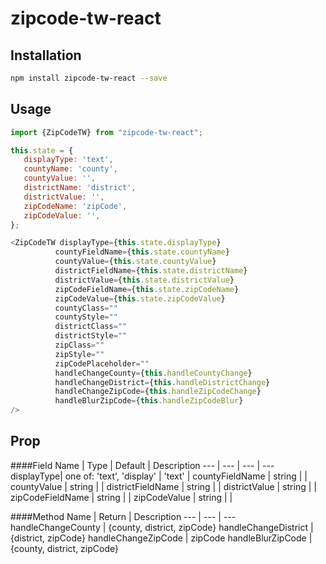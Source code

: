 # zipcode-tw-react

## Installation

```bash
npm install zipcode-tw-react --save
```

## Usage

```javascript
import {ZipCodeTW} from "zipcode-tw-react";

this.state = {
   displayType: 'text',
   countyName: 'county',
   countyValue: '',
   districtName: 'district',
   districtValue: '',
   zipCodeName: 'zipCode',
   zipCodeValue: '',
};

<ZipCodeTW displayType={this.state.displayType}
          countyFieldName={this.state.countyName}
          countyValue={this.state.countyValue}
          districtFieldName={this.state.districtName}
          districtValue={this.state.districtValue}
          zipCodeFieldName={this.state.zipCodeName}
          zipCodeValue={this.state.zipCodeValue}
          countyClass=""
          countyStyle=""
          districtClass=""
          districtStyle=""
          zipClass=""
          zipStyle=""
          zipCodePlaceholder=""
          handleChangeCounty={this.handleCountyChange}
          handleChangeDistrict={this.handleDistrictChange}
          handleChangeZipCode={this.handleZipCodeChange}
          handleBlurZipCode={this.handleZipCodeBlur}
/>
```

## Prop

####Field
Name | Type | Default | Description
--- | --- | --- | ---
displayType| one of: 'text', 'display' | 'text' | 
countyFieldName | string | |
countyValue | string | |
districtFieldName | string | |
districtValue | string | |
zipCodeFieldName | string | |
zipCodeValue | string | |

####Method
Name | Return | Description
---  | --- | ---
handleChangeCounty | {county, district, zipCode}
handleChangeDistrict | {district, zipCode}
handleChangeZipCode | zipCode
handleBlurZipCode | {county, district, zipCode}